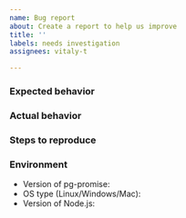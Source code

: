 ```yaml
---
name: Bug report
about: Create a report to help us improve
title: ''
labels: needs investigation
assignees: vitaly-t

---
```


### Expected behavior


### Actual behavior


### Steps to reproduce


### Environment

* Version of pg-promise:
* OS type (Linux/Windows/Mac):
* Version of Node.js:
